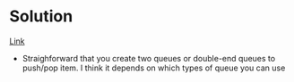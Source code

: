 # Solution

[Link](https://leetcode.com/problems/implement-stack-using-queues/)

- Straighforward that you create two queues or double-end queues to push/pop item. I think it depends on which types of queue you can use

